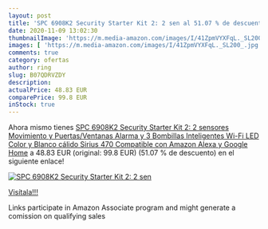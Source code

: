 ```yaml
---
layout: post
title: 'SPC 6908K2 Security Starter Kit 2: 2 sen al 51.07 % de descuento'
date: 2020-11-09 13:02:30
thumbnailImage: 'https://m.media-amazon.com/images/I/41ZpmVYXFqL._SL200_.jpg'
images: [ 'https://m.media-amazon.com/images/I/41ZpmVYXFqL._SL200_.jpg' ]
comments: true
category: ofertas
author: ring
slug: B07QDRVZDY
description:
actualPrice: 48.83 EUR
comparePrice: 99.8 EUR
inStock: true
---
```


Ahora mismo tienes [SPC 6908K2 Security Starter Kit 2: 2 sensores  Movimiento y Puertas/Ventanas   Alarma y 3 Bombillas Inteligentes Wi-Fi LED Color y Blanco cálido Sirius 470  Compatible con Amazon Alexa y Google Home](https://www.amazon.es/dp/B07QDRVZDY/?tag=tolees-21) a 48.83 EUR (original: 99.8 EUR) (51.07 %  de descuento) en el siguiente enlace!

[![SPC 6908K2 Security Starter Kit 2: 2 sen](https://m.media-amazon.com/images/I/41ZpmVYXFqL._SL200_.jpg)](https://www.amazon.es/dp/B07QDRVZDY/?tag=tolees-21)

[Visítala!!!](https://www.amazon.es/dp/B07QDRVZDY/?tag=tolees-21)

Links participate in Amazon Associate program and might generate a comission on qualifying sales
